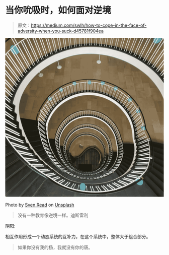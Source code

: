 # 当你吮吸时，如何面对逆境

> 原文：<https://medium.com/swlh/how-to-cope-in-the-face-of-adversity-when-you-suck-d45781f904ea>

![](img/5939dea4adef4ef11fc769e82fca8c31.png)

Photo by [Sven Read](https://unsplash.com/photos/CfuY5XMJHsA?utm_source=unsplash&utm_medium=referral&utm_content=creditCopyText) on [Unsplash](https://unsplash.com/search/photos/ying-yang?utm_source=unsplash&utm_medium=referral&utm_content=creditCopyText)

> 没有一种教育像逆境一样。迪斯雷利

阴阳:

相互作用形成一个动态系统的互补力，在这个系统中，整体大于组合部分。

> 如果你没有我的杨，我就没有你的唐。